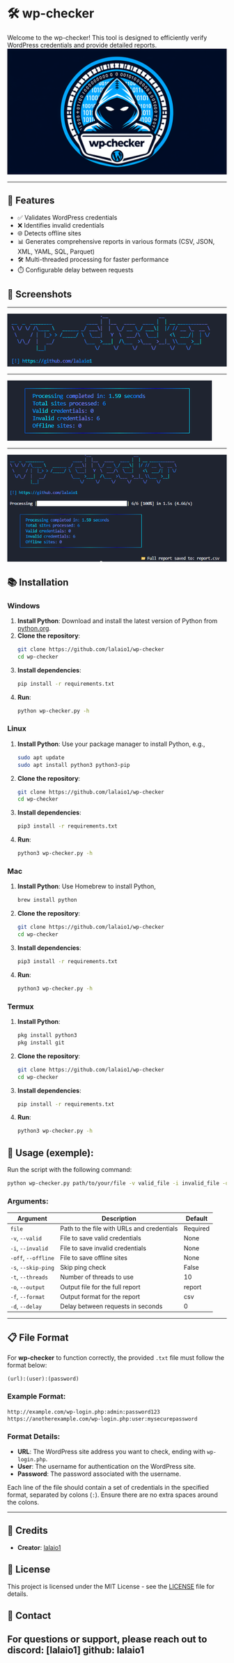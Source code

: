# 🛠️ wp-checker

Welcome to the wp-checker! This tool is designed to efficiently verify WordPress credentials and provide detailed reports. 
![9](./image/3c10f195.png)

---

## 🌟 Features

- ✅ Validates WordPress credentials
- ❌ Identifies invalid credentials
- 🌐 Detects offline sites
- 📊 Generates comprehensive reports in various formats (CSV, JSON, XML, YAML, SQL, Parquet)
- 🛠️ Multi-threaded processing for faster performance
- ⏱️ Configurable delay between requests

## 📸 Screenshots

---
![1](./image/1.png)

---
![2](./image/2.png)


--- 
![3](./image/3.png)

## 📚 Installation

### Windows

1. **Install Python**: Download and install the latest version of Python from [python.org](https://www.python.org/downloads/).
2. **Clone the repository**:
    ```bash
    git clone https://github.com/lalaio1/wp-checker
    cd wp-checker
    ```
3. **Install dependencies**:
    ```bash
    pip install -r requirements.txt
    ```
4. **Run**:
    ```bash
    python wp-checker.py -h
    ```
    
### Linux

1. **Install Python**: Use your package manager to install Python, e.g.,
    ```bash
    sudo apt update
    sudo apt install python3 python3-pip
    ```
2. **Clone the repository**:
    ```bash
    git clone https://github.com/lalaio1/wp-checker
    cd wp-checker
    ```
3. **Install dependencies**:
    ```bash
    pip3 install -r requirements.txt
    ```
4. **Run**:
    ```bash
    python3 wp-checker.py -h
    ```
    
### Mac

1. **Install Python**: Use Homebrew to install Python,
    ```bash
    brew install python
    ```
2. **Clone the repository**:
    ```bash
    git clone https://github.com/lalaio1/wp-checker
    cd wp-checker
    ```
3. **Install dependencies**:
    ```bash
    pip3 install -r requirements.txt
    ```
4. **Run**:
    ```bash
    python3 wp-checker.py -h
    ```
    
### Termux

1. **Install Python**:
    ```bash
    pkg install python3
    pkg install git
    ```
2. **Clone the repository**:
    ```bash
    git clone https://github.com/lalaio1/wp-checker
    cd wp-checker
    ```
3. **Install dependencies**:
    ```bash
    pip install -r requirements.txt
    ```
4. **Run**:
    ```bash
    python3 wp-checker.py -h
    ```

## 🎨 Usage (exemple):

Run the script with the following command:

```bash
python wp-checker.py path/to/your/file -v valid_file -i invalid_file -off offline_file -s -t 10 -o report -f csv -d 0.5
```

### Arguments:

| Argument          | Description                                  | Default     |
|-------------------|----------------------------------------------|-------------|
| `file`            | Path to the file with URLs and credentials  | Required    |
| `-v`, `--valid`   | File to save valid credentials               | None        |
| `-i`, `--invalid` | File to save invalid credentials             | None        |
| `-off`, `--offline` | File to save offline sites                  | None        |
| `-s`, `--skip-ping` | Skip ping check                             | False       |
| `-t`, `--threads` | Number of threads to use                     | 10          |
| `-o`, `--output`  | Output file for the full report              | report      |
| `-f`, `--format`  | Output format for the report                 | csv         |
| `-d`, `--delay`   | Delay between requests in seconds            | 0           |

---

## 📋 File Format

For **wp-checker** to function correctly, the provided `.txt` file must follow the format below:

```
(url):(user):(password)
```

### Example Format:

```
http://example.com/wp-login.php:admin:password123
https://anotherexample.com/wp-login.php:user:mysecurepassword
```

### Format Details:

- **URL**: The WordPress site address you want to check, ending with `wp-login.php`.
- **User**: The username for authentication on the WordPress site.
- **Password**: The password associated with the username.

Each line of the file should contain a set of credentials in the specified format, separated by colons (`:`). Ensure there are no extra spaces around the colons.

---

## 📄 Credits

- **Creator**: [lalaio1](https://github.com/lalaio1)

## 📝 License

This project is licensed under the MIT License - see the [LICENSE](LICENSE) file for details.

## 💬 Contact

For questions or support, please reach out to 
discord: [lalaio1]
github: lalaio1
---
